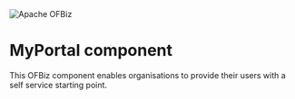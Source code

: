 <img src="https://ofbiz.apache.org/images/ofbiz_logo.png" alt="Apache OFBiz" />

# MyPortal component
This OFBiz component enables organisations to provide their users with a self service starting point.
